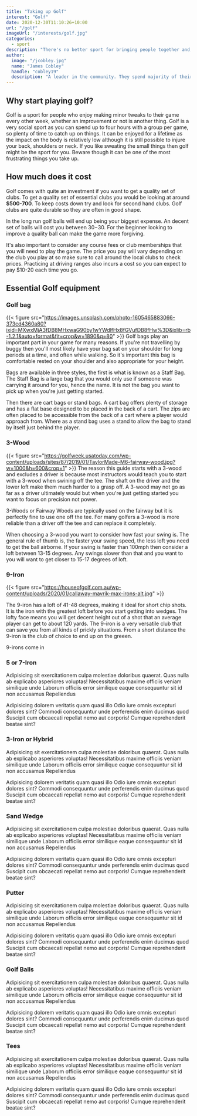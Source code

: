 ```yaml
---
title: "Taking up Golf"
interest: "Golf"
date: 2020-12-30T11:10:26+10:00
url: "/golf"
imageUrl: "/interests/golf.jpg"
categories:
  - sport
description: "There's no better sport for bringing people together and, with its winning combination of exercise, personal challenges, competition and social interaction, golf is the perfect tonic for good health and happiness."
author:
  image: "/jcobley.jpg"
  name: "James Cobley"
  handle: "cobley19"
  description: "A leader in the community. They spend majority of their time fostering and growing the community."
---
```


## Why start playing golf?
Golf is a sport for people who enjoy making minor tweaks to their game every other week, whether an improvement or not is another thing. Golf is a very social sport as you can spend up to four hours with a group per game, so plenty of time to catch up on things. It can be enjoyed for a lifetime as the impact on the body is relatively low although it is still possible to injure your back, shoulders or neck. If you like sweating the small things then golf might be the sport for you. Beware though it can be one of the most frustrating things you take up.

## How much does it cost
Golf comes with quite an investment if you want to get a quality set of clubs. To get a quality set of essential clubs you would be looking at around **$500-700**. To keep costs down try and look for second hand clubs. Golf clubs are quite durable so they are often in good shape.

In the long run golf balls will end up being your biggest expense. An decent set of balls will cost you between $30-$30. For the beginner looking to improve a quality ball can make the game more forgiving.

It's also important to consider any course fees or club memberships that you will need to play the game. The price you pay will vary depending on the club you play at so make sure to call around the local clubs to check prices. Practicing at driving ranges also incurs a cost so you can expect to pay $10-20 each time you go.

## Essential Golf equipment

### Golf bag
{{< figure src="https://images.unsplash.com/photo-1605465883066-373cd4360a80?ixid=MXwxMjA3fDB8MHxwaG90by1wYWdlfHx8fGVufDB8fHw%3D&ixlib=rb-1.2.1&auto=format&fit=crop&w=1890&q=80" >}}
Golf bags play an important part in your game for many reasons. If you're not travelling by buggy then you'll most likely have your bag sat on your shoulder for long periods at a time, and often while walking. So it's important this bag is comfortable rested on your shoulder and also appropriate for your height.

Bags are available in three styles, the first is what is known as a Staff Bag. The Staff Bag is a large bag that you would only use if someone was carrying it around for you, hence the name. It is not the bag you want to pick up when you're just getting started.

Then there are cart bags or stand bags. A cart bag offers plenty of storage and has a flat base designed to be placed in the back of a cart. The zips are often placed to be accessible from the back of a cart where a player would approach from. Where as a stand bag uses a stand to allow the bag to stand by itself just behind the player.

### 3-Wood
{{< figure src="https://golfweek.usatoday.com/wp-content/uploads/sites/87/2019/01/TaylorMade-M6-fairway-wood.jpg?w=1000&h=600&crop=1" >}}
The reason this guide starts with a 3-wood and excludes a driver is because most instructors would teach you to start with a 3-wood when swining off the tee. The shaft on the driver and the lower loft make them much harder to a grasp off. A 3-wood may not go as far as a driver ultimately would but when you're just getting started you want to focus on precision not power.

3-Woods or Fairway Woods are typically used on the fairway but it is perfectly fine to use one off the tee. For many golfers a 3-wood is more reliable than a driver off the tee and can replace it completely.

When choosing a 3-wood you want to consider how fast your swing is. The general rule of thumb is, the faster your swing speed, the less loft you need to get the ball airborne.  If  your swing is faster than 100mph then consider a loft between 13-15 degrees. Any swings slower than that and you want to you will want to get closer to 15-17 degrees of loft.

### 9-Iron
{{< figure src="https://houseofgolf.com.au/wp-content/uploads/2020/01/callaway-mavrik-max-irons-alt.jpg" >}}

The 9-iron has a loft of 41-48 degrees, making it ideal for short chip shots. It is the iron with the greatest loft before you start getting into wedges. The lofty face means you will get decent height out of a shot that an average player can get to about 120 yards. The 9-iron is a very versatile club that can save you from all kinds of prickly situations. From a short distance the 9-iron is the club of choice to end up on the greeen.

9-irons come in 

### 5 or 7-Iron
Adipisicing sit exercitationem culpa molestiae doloribus quaerat. Quas nulla ab explicabo asperiores voluptas! Necessitatibus maxime officiis veniam similique unde Laborum officiis error similique eaque consequuntur sit id non accusamus Repellendus

Adipisicing dolorem veritatis quam quasi illo Odio iure omnis excepturi dolores sint? Commodi consequuntur unde perferendis enim ducimus quod Suscipit cum obcaecati repellat nemo aut corporis! Cumque reprehenderit beatae sint?

### 3-Iron or Hybrid
Adipisicing sit exercitationem culpa molestiae doloribus quaerat. Quas nulla ab explicabo asperiores voluptas! Necessitatibus maxime officiis veniam similique unde Laborum officiis error similique eaque consequuntur sit id non accusamus Repellendus

Adipisicing dolorem veritatis quam quasi illo Odio iure omnis excepturi dolores sint? Commodi consequuntur unde perferendis enim ducimus quod Suscipit cum obcaecati repellat nemo aut corporis! Cumque reprehenderit beatae sint?

### Sand Wedge
Adipisicing sit exercitationem culpa molestiae doloribus quaerat. Quas nulla ab explicabo asperiores voluptas! Necessitatibus maxime officiis veniam similique unde Laborum officiis error similique eaque consequuntur sit id non accusamus Repellendus

Adipisicing dolorem veritatis quam quasi illo Odio iure omnis excepturi dolores sint? Commodi consequuntur unde perferendis enim ducimus quod Suscipit cum obcaecati repellat nemo aut corporis! Cumque reprehenderit beatae sint?

### Putter
Adipisicing sit exercitationem culpa molestiae doloribus quaerat. Quas nulla ab explicabo asperiores voluptas! Necessitatibus maxime officiis veniam similique unde Laborum officiis error similique eaque consequuntur sit id non accusamus Repellendus

Adipisicing dolorem veritatis quam quasi illo Odio iure omnis excepturi dolores sint? Commodi consequuntur unde perferendis enim ducimus quod Suscipit cum obcaecati repellat nemo aut corporis! Cumque reprehenderit beatae sint?

### Golf Balls
Adipisicing sit exercitationem culpa molestiae doloribus quaerat. Quas nulla ab explicabo asperiores voluptas! Necessitatibus maxime officiis veniam similique unde Laborum officiis error similique eaque consequuntur sit id non accusamus Repellendus

Adipisicing dolorem veritatis quam quasi illo Odio iure omnis excepturi dolores sint? Commodi consequuntur unde perferendis enim ducimus quod Suscipit cum obcaecati repellat nemo aut corporis! Cumque reprehenderit beatae sint?

### Tees
Adipisicing sit exercitationem culpa molestiae doloribus quaerat. Quas nulla ab explicabo asperiores voluptas! Necessitatibus maxime officiis veniam similique unde Laborum officiis error similique eaque consequuntur sit id non accusamus Repellendus

Adipisicing dolorem veritatis quam quasi illo Odio iure omnis excepturi dolores sint? Commodi consequuntur unde perferendis enim ducimus quod Suscipit cum obcaecati repellat nemo aut corporis! Cumque reprehenderit beatae sint?
